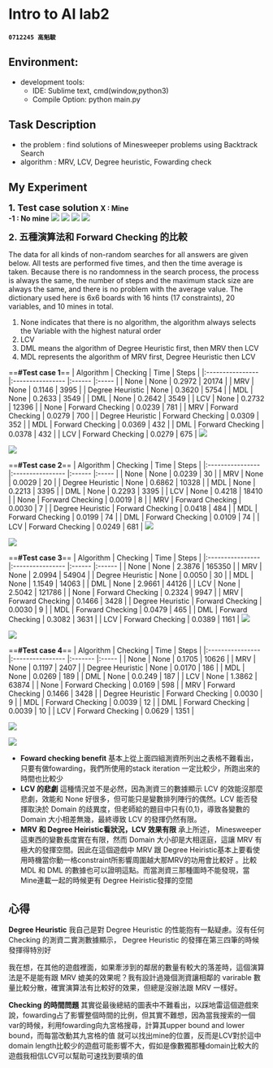 # Intro to AI lab2
**`0712245 高魁駿`**
## Environment:
- development tools:
    - IDE: Sublime text, cmd(window,python3)
    - Compile Option: python main.py
## Task Description
- the problem :
    find solutions of Minesweeper problems using Backtrack Search
- algorithm :
    MRV, LCV, Degree heuristic, Fowarding check
## My Experiment

<font size =4>**1. Test case solution**</font>
**X : Mine**   
**-1 : No mine**
![](https://i.imgur.com/4yMQnYA.png)    ![](https://i.imgur.com/VqxEhuz.png)    ![](https://i.imgur.com/cyTiVob.png)    ![](https://i.imgur.com/2oGdcXZ.png)

<font size =4>**2. 五種演算法和 Forward Checking 的比較**</font>

The data for all kinds of non-random searches for all answers are given below. All tests are performed five times, and then the time average is taken. Because there is no randomness in the search process, the process is always the same, the number of steps and the maximum stack size are always the same, and there is no problem with the average value. The dictionary used here is 6x6 boards with 16 hints (17 constraints), 20 variables, and 10 mines in total.


1. None indicates that there is no algorithm, the algorithm always selects the Variable with the highest natural order
2. LCV
3. DML means the algorithm of Degree Heuristic first, then MRV then LCV
4. MDL represents the algorithm of MRV first, Degree Heuristic then LCV

==**#Test case 1**==
| Algorithm        | Checking         | Time   | Steps |
|:---------------- |:---------------- |:------ |:----- |
| None             | None             | 0.2972 | 20174 |
| MRV              | None             | 0.1146 | 3995  |
| Degree Heuristic | None             | 0.3620 | 5754  |
| MDL              | None             | 0.2633 | 3549  |
| DML              | None             | 0.2642 | 3549  |
| LCV              | None             | 0.2732 | 12396 |
| None             | Forward Checking | 0.0239 | 781   |
| MRV              | Forward Checking | 0.0279 | 700   |
| Degree Heuristic | Forward Checking | 0.0309 | 352   |
| MDL              | Forward Checking | 0.0369 | 432   |
| DML              | Forward Checking | 0.0378 | 432   |
| LCV              | Forward Checking | 0.0279 | 675   |
![](https://i.imgur.com/hK5XJe1.png)

![](https://i.imgur.com/LUx8iLY.png)

==**#Test case 2**==
| Algorithm        | Checking         | Time   | Steps |
|:---------------- |:---------------- |:------ |:----- |
| None             | None             | 0.0239 | 30    |
| MRV              | None             | 0.0029 | 20    |
| Degree Heuristic | None             | 0.6862 | 10328 |
| MDL              | None             | 0.2213 | 3395  |
| DML              | None             | 0.2293 | 3395  |
| LCV              | None             | 0.4218 | 18410 |
| None             | Forward Checking | 0.0019 | 8     |
| MRV              | Forward Checking | 0.0030 | 7     |
| Degree Heuristic | Forward Checking | 0.0418 | 484   |
| MDL              | Forward Checking | 0.0199 | 74    |
| DML              | Forward Checking | 0.0109 | 74    |
| LCV              | Forward Checking | 0.0249 | 681   |
![](https://i.imgur.com/4wj5P9S.png)

![](https://i.imgur.com/Su9ytIg.png)

==**#Test case 3**==
| Algorithm        | Checking         | Time   | Steps  |
|:---------------- |:---------------- |:------ |:------ |
| None             | None             | 2.3876 | 165350 |
| MRV              | None             | 2.0994 | 54904  |
| Degree Heuristic | None             | 0.0050 | 30     |
| MDL              | None             | 1.1549 | 14063  |
| DML              | None             | 2.9661 | 44126  |
| LCV              | None             | 2.5042 | 121786 |
| None             | Forward Checking | 0.2324 | 9947   |
| MRV              | Forward Checking | 0.1466 | 3428   |
| Degree Heuristic | Forward Checking | 0.0030 | 9      |
| MDL              | Forward Checking | 0.0479 | 465    |
| DML              | Forward Checking | 0.3082 | 3631   |
| LCV              | Forward Checking | 0.0389 | 1161   |
![](https://i.imgur.com/MDvYCAc.png)

![](https://i.imgur.com/VQpuDHa.png)

==**#Test case 4**==
| Algorithm        | Checking         | Time    | Steps |
|:---------------- |:---------------- |:------- |:----- |
| None             | None             | 0.1705  | 10626 |
| MRV              | None             | 0.1197  | 2407  |
| Degree Heuristic | None             | 0.0170  | 186   |
| MDL              | None             | 0.0269  | 189   |
| DML              | None             | 0.0.249 | 187   |
| LCV              | None             | 1.3862  | 63874 |
| None             | Forward Checking | 0.0169  | 598   |
| MRV              | Forward Checking | 0.1466  | 3428  |
| Degree Heuristic | Forward Checking | 0.0030  | 9     |
| MDL              | Forward Checking | 0.0039  | 12    |
| DML              | Forward Checking | 0.0039  | 10    |
| LCV              | Forward Checking | 0.0629  | 1351  |

![](https://i.imgur.com/VSMtfSB.png)

![](https://i.imgur.com/eFDCPzr.png)

* **Foward checking benefit**
基本上從上面四組測資所列出之表格不難看出，只要有做fowarding，我們所使用的stack iteration 一定比較少，所跑出來的時間也比較少
* **LCV 的悲劇**
這種情況並不是必然，因為測資三的數據顯示 LCV 的效能沒那麼悲劇，效能和 None 好很多，但可能只是變數排列陣行的偶然。LCV 能否發揮取決於 Domain 的歧異度，但老師給的題目中只有{0,1}，導致各變數的 Domain 大小相差無幾，最終導致 LCV 的發揮仍然有限。
* **MRV 和 Degree Heiristic看狀況，LCV 效果有限**
承上所述， Minesweeper 這東西的變數長度實在有限，然而 Domain 大小卻是大相逕庭，這讓 MRV 有極大的發揮空間。因此在這個遊戲中 MRV 跟 Degree Heiristic基本上要看使用時機當你動一格constraint所影響周圍越大那MRV的功用會比較好 。比較 MDL 和 DML 的數據也可以證明這點。而當測資三那種圖時不能發現，當 Mine連載一起的時候更有 Degree Heiristic發揮的空間

## 心得
**Degree Heuristic**
我⾃⼰是對 Degree Heuristic 的性能抱有⼀點疑慮。沒有任何 Checking 的測資⼆實測數據顯⽰， Degree Heuristic 的發揮在第三四筆的時候發揮得特別好

我在想，在其他的遊戲裡⾯，如果牽涉到的鄰居的數量有較⼤的落差時，這個演算法是不是能有跟 MRV 媲美的效果呢？我有設計過幾個測資讓相鄰的 varirable 數量比較分散，確實演算法有比較好的效果，但總是沒辦法跟 MRV ⼀樣好。

**Checking 的時間問題**
其實從最後總結的圖表中不難看出，以踩地雷這個遊戲來說，fowarding占了影響整個時間的比例，但其實不難想，因為當我搜索的一個var的時候，利用fowarding向九宮格搜尋，計算其upper bound and lower bound，而每當改動其九宮格的值
就可以找出mine的位置，反而是LCV對於這中domain length比較少的遊戲可能影響不大，假如是像數獨那種domain比較大的遊戲我相信LCV可以幫助可速找到要填的值

